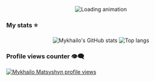 <p align="center">
  <img src="https://media.tenor.com/Z6gmDPeM6dgAAAAM/dance-moves.gif" alt="Loading animation" />
</p>

### **My stats ⭐**
<div align="center">
<img alt="Mykhailo's GitHub stats" src="https://github-readme-stats.vercel.app/api?username=MykhailoMatsyshyn&show_icons=true&theme=transparent"/>
<img alt="Top langs" src="https://github-readme-stats.vercel.app/api/top-langs/?username=MykhailoMatsyshyn&layout=compact&&langs_count=8"/>
</div>

### **Profile views counter 👁️‍🗨️**
[![Mykhailo Matsyshyn profile views](https://u8views.com/api/v1/github/profiles/132977585/views/day-week-month-total-count.svg)](https://u8views.com/github/MykhailoMatsyshyn)
